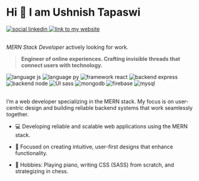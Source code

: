 <h1>Hi 👋 I am Ushnish Tapaswi</h1>

<div>
  <a href="https://www.linkedin.com/in/ushnish-tapaswi-719489267/">
<img src="https://img.shields.io/badge/linkedin-informational?style=flat&logo=linkedin&color=0A66C2" alt="social linkedin"/>
  </a>
  
<a href="https://plushexe351.github.io/Personal-Website">
<img src="https://img.shields.io/badge/my_website-whitesmoke?style=flat&logo=googlechrome&color=white" alt="link to my website"/>
</div>
</a>

<br>

<p><em>MERN Stack Developer</em> actively looking for work.</p>

<blockquote>
<strong>Engineer of online experiences. Crafting invisible threads that connect users with technology.</strong>
</blockquote>

<div>
<img src="https://img.shields.io/badge/Code-JavaScript-informational?style=flat&logo=javascript&color=333333&labelColor=333333" alt="language js"/>
<img src="https://img.shields.io/badge/Code-Python-informational?style=flat&logo=python&color=333333&labelColor=333333" alt="language py"/>
<img src="https://img.shields.io/badge/Framework-React-informational?style=flat&logo=react&color=333333&labelColor=333333" alt="framework react"/>
<img src="https://img.shields.io/badge/backend-express-informational?style=flat&logo=express&color=333333&labelColor=333333" alt="backend express"/>
<img src="https://img.shields.io/badge/backend-node-informational?style=flat&logo=node.js&color=333333&labelColor=333333" alt="backend node"/>
<img src="https://img.shields.io/badge/UI-scss-informational?style=flat&logo=sass&color=333333&labelColor=333333" alt="UI sass"/>
<img src="https://img.shields.io/badge/nosql-mongodb-informational?style=flat&logo=mongodb&color=333333&labelColor=333333" alt="mongodb"/>
<img src="https://img.shields.io/badge/nosql-firebase-informational?style=flat&logo=firebase&color=333333&labelColor=333333" alt="firebase"/>
<img src="https://img.shields.io/badge/DB-MySQL-informational?style=flat&logo=mysql&color=333333&labelColor=333333" alt="mysql"/>

</div>

<br>

<p>I’m a web developer specializing in the MERN stack. My focus is on user-centric design and building reliable backend systems that work seamlessly together.</p>

<ul>
  <li>
    
💻 Developing reliable and scalable web applications using the MERN stack.
  </li>
  <li>
    
🎨 Focused on creating intuitive, user-first designs that enhance functionality.
  </li>
  <li>
🎹 Hobbies: Playing piano, writing CSS (SASS) from scratch, and strategizing in chess.
    
  </li>
</ul>
<!---
plushexe351/plushexe351 is a ✨ special ✨ repository because its `README.md` (this file) appears on your GitHub profile.
You can click the Preview link to take a look at your changes.
--->

